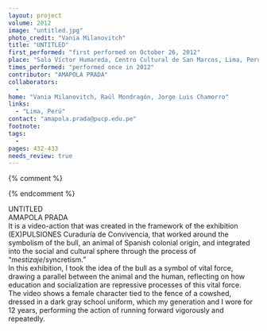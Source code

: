 ```yaml
---
layout: project
volume: 2012
image: "untitled.jpg"
photo_credit: "Vania Milanovitch"
title: "UNTITLED"
first_performed: "first performed on October 26, 2012"
place: "Sala Víctor Humareda, Centro Cultural de San Marcos, Lima, Perú"
times_performed: "performed once in 2012"
contributor: "AMAPOLA PRADA"
collaborators: 
  - 
home: "Vania Milanovitch, Raúl Mondragón, Jorge Luis Chamorro"
links: 
  - "Lima, Perú"
contact: "amapola.prada@pucp.edu.pe"
footnote: 
tags: 
  - 
pages: 432-433
needs_review: true
---
```


{% comment %} 

{% endcomment %}

 UNTITLED  
 AMAPOLA PRADA  
 It is a video-action that was created in the framework of the exhibition (EX)PULSIONES Curaduría de Convivencia, that worked around the symbolism of the bull, an animal of Spanish colonial origin, and integrated into the social and cultural sphere through the process of “<em>mestizaje</em>/syncretism.”  
 In this exhibition, I took the idea of the bull as a symbol of vital force, drawing a parallel between the animal and the human, reflecting on how education and socialization are repressive processes of this vital force.  
 The video shows a female character tied to the fence of a cowshed, dressed in a dark gray school uniform, which my generation and I wore for 12 years, performing the action of running forward vigorously and repeatedly.  
